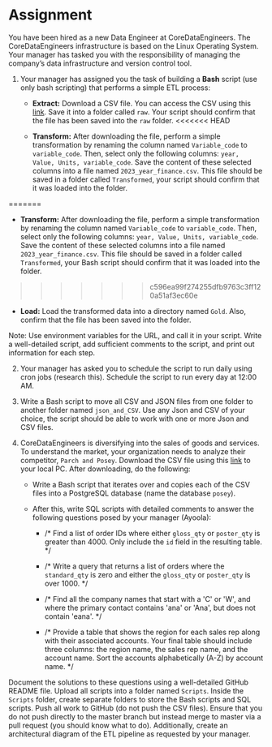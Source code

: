 
# Assignment

You have been hired as a new Data Engineer at CoreDataEngineers. The CoreDataEngineers infrastructure is based on the Linux Operating System. Your manager has tasked you with the responsibility of managing the company’s data infrastructure and version control tool.

1. Your manager has assigned you the task of building a **Bash** script (use only bash scripting) that performs a simple ETL process:

   - **Extract:** Download a CSV file. You can access the CSV using this [link](https://www.stats.govt.nz/assets/Uploads/Annual-enterprise-survey/Annual-enterprise-survey-2023-financial-year-provisional/Download-data/annual-enterprise-survey-2023-financial-year-provisional.csv). Save it into a folder called `raw`. Your script should confirm that the file has been saved into the `raw` folder.
<<<<<<< HEAD

   - **Transform:** After downloading the file, perform a simple transformation by renaming the column named `Variable_code` to `variable_code`. Then, select only the following columns: `year, Value, Units, variable_code`. Save the content of these selected columns into a file named `2023_year_finance.csv`. This file should be saved in a folder called `Transformed`, your script should confirm that it was loaded into the folder.

=======
   
   - **Transform:** After downloading the file, perform a simple transformation by renaming the column named `Variable_code` to `variable_code`. Then, select only the following columns: `year, Value, Units, variable_code`. Save the content of these selected columns into a file named `2023_year_finance.csv`. This file should be saved in a folder called `Transformed`, your Bash script should confirm that it was loaded into the folder.
   
>>>>>>> c596ea99f274255dfb9763c3ff120a51af3ec60e
   - **Load:** Load the transformed data into a directory named `Gold`. Also, confirm that the file has been saved into the folder.

   Note: Use environment variables for the URL, and call it in your script. Write a well-detailed script, add sufficient comments to the script, and print out information for each step.

2. Your manager has asked you to schedule the script to run daily using cron jobs (research this). Schedule the script to run every day at 12:00 AM.

3. Write a Bash script to move all CSV and JSON files from one folder to another folder named `json_and_CSV`. Use any Json and CSV of your choice, the script should be able to work with one or more Json and CSV files.

4. CoreDataEngineers is diversifying into the sales of goods and services. To understand the market, your organization needs to analyze their competitor, `Parch and Posey`. Download the CSV file using this [link](https://we.tl/t-2xYLL816Yt) to your local PC. After downloading, do the following:

   - Write a Bash script that iterates over and copies each of the CSV files into a PostgreSQL database (name the database `posey`).

   - After this, write SQL scripts with detailed comments to answer the following questions posed by your manager (Ayoola):

     - /* Find a list of order IDs where either `gloss_qty` or `poster_qty` is greater than 4000. Only include the `id` field in the resulting table. */

     - /* Write a query that returns a list of orders where the `standard_qty` is zero and either the `gloss_qty` or `poster_qty` is over 1000. */

     - /* Find all the company names that start with a 'C' or 'W', and where the primary contact contains 'ana' or 'Ana', but does not contain 'eana'. */

     - /* Provide a table that shows the region for each sales rep along with their associated accounts. Your final table should include three columns: the region name, the sales rep name, and the account name. Sort the accounts alphabetically (A-Z) by account name. */

Document the solutions to these questions using a well-detailed GitHub README file. Upload all scripts into a folder named `Scripts`. Inside the `Scripts` folder, create separate folders to store the Bash scripts and SQL scripts. Push all work to GitHub (do not push the CSV files). Ensure that you do not push directly to the master branch but instead merge to master via a pull request (you should know what to do). Additionally, create an architectural diagram of the ETL pipeline as requested by your manager.

